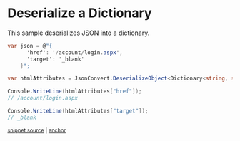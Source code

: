 # Deserialize a Dictionary

This sample deserializes JSON into a dictionary.

<!-- snippet: DeserializeDictionary -->
<a id='snippet-deserializedictionary'></a>
```cs
var json = @"{
      'href': '/account/login.aspx',
      'target': '_blank'
    }";

var htmlAttributes = JsonConvert.DeserializeObject<Dictionary<string, string>>(json);

Console.WriteLine(htmlAttributes["href"]);
// /account/login.aspx

Console.WriteLine(htmlAttributes["target"]);
// _blank
```
<sup><a href='/src/Tests/Documentation/Samples/Serializer/DeserializeDictionary.cs#L31-L44' title='Snippet source file'>snippet source</a> | <a href='#snippet-deserializedictionary' title='Start of snippet'>anchor</a></sup>
<!-- endSnippet -->
